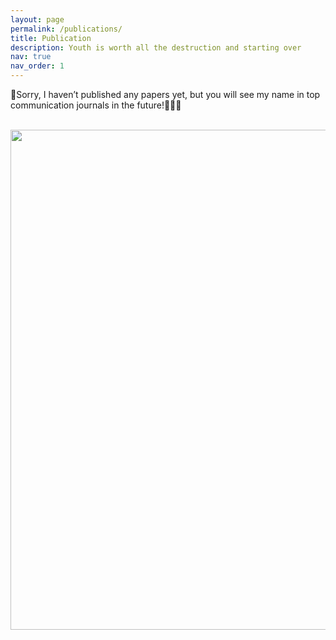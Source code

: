 ```yaml
---
layout: page
permalink: /publications/
title: Publication
description: Youth is worth all the destruction and starting over
nav: true
nav_order: 1
---
```


🥹Sorry, I haven’t published any papers yet, but you will see my name in top communication journals in the future!💪💪💪


<br>
<a href="https://github.com/SocratesClub/SocratesClub.github.io/edit/master/_pages/publications.md">
  <img src="https://user-images.githubusercontent.com/543384/192227995-fdb3a693-2f68-4dc4-b9bd-06053066322f.png" width = "800" align="middle" />
</a>
<br>
